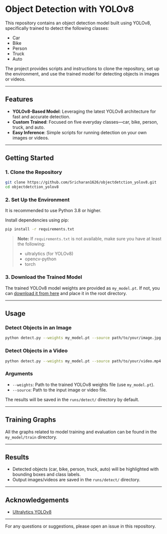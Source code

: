 
# Object Detection with YOLOv8

This repository contains an object detection model built using YOLOv8, specifically trained to detect the following classes:
- Car
- Bike
- Person
- Truck
- Auto

The project provides scripts and instructions to clone the repository, set up the environment, and use the trained model for detecting objects in images or videos.

---

## Features

- **YOLOv8-Based Model**: Leveraging the latest YOLOv8 architecture for fast and accurate detection.
- **Custom Trained**: Focused on five everyday classes—car, bike, person, truck, and auto.
- **Easy Inference**: Simple scripts for running detection on your own images or videos.

---

## Getting Started

### 1. Clone the Repository

```bash
git clone https://github.com/Sricharan1626/objectdetction_yolov8.git
cd objectdetction_yolov8
```

### 2. Set Up the Environment

It is recommended to use Python 3.8 or higher.

Install dependencies using pip:

```bash
pip install -r requirements.txt
```

> **Note:** If `requirements.txt` is not available, make sure you have at least the following:
> - ultralytics (for YOLOv8)
> - opencv-python
> - torch

### 3. Download the Trained Model

The trained YOLOv8 model weights are provided as `my_model.pt`. If not, you can [download it from here](https://github.com/Sricharan1626/ObjectDtection_yolov8/archive/refs/heads/main.zip) and place it in the root directory.

---

## Usage

### Detect Objects in an Image

```bash
python detect.py --weights my_model.pt --source path/to/your/image.jpg
```

### Detect Objects in a Video

```bash
python detect.py --weights my_model.pt --source path/to/your/video.mp4
```

### Arguments

- `--weights`: Path to the trained YOLOv8 weights file (use `my_model.pt`).
- `--source`: Path to the input image or video file.

The results will be saved in the `runs/detect/` directory by default.

---

## Training Graphs

All the graphs related to model training and evaluation can be found in the `my_model/train` directory.

---

## Results

- Detected objects (car, bike, person, truck, auto) will be highlighted with bounding boxes and class labels.
- Output images/videos are saved in the `runs/detect/` directory.

---

## Acknowledgements

- [Ultralytics YOLOv8](https://github.com/ultralytics/ultralytics)

---

For any questions or suggestions, please open an issue in this repository.


